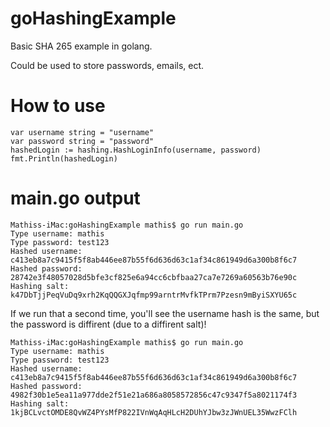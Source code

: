 # goHashingExample
Basic SHA 265 example in golang.

Could be used to store passwords, emails, ect.

# How to use

```golang
var username string = "username"
var password string = "password"
hashedLogin := hashing.HashLoginInfo(username, password)
fmt.Println(hashedLogin)
```
# main.go output

```
Mathiss-iMac:goHashingExample mathis$ go run main.go
Type username: mathis
Type password: test123
Hashed username: c413eb8a7c9415f5f8ab446ee87b55f6d636d63c1af34c861949d6a300b8f6c7
Hashed password: 28742e3f48057028d5bfe3cf825e6a94cc6cbfbaa27ca7e7269a60563b76e90c
Hashing salt: k47DbTjjPeqVuDq9xrh2KqQQGXJqfmp99arntrMvfkTPrm7Pzesn9mByiSXYU65c
```
If we run that a second time, you'll see the username hash is the same, but the password is diffirent (due to a diffirent salt)!
```
Mathiss-iMac:goHashingExample mathis$ go run main.go
Type username: mathis
Type password: test123
Hashed username: c413eb8a7c9415f5f8ab446ee87b55f6d636d63c1af34c861949d6a300b8f6c7
Hashed password: 4982f30b1e5ea11a977dde2f51e21a686a8058572856c47c9347f5a8021174f3
Hashing salt: 1kjBCLvctOMDE8QvWZ4PYsMfP822IVnWqAqHLcH2DUhYJbw3zJWnUEL35WwzFClh
```
